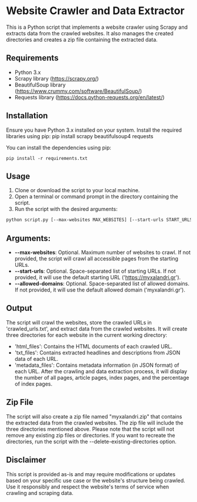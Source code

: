 # Website Crawler and Data Extractor

This is a Python script that implements a website crawler using Scrapy and extracts data from the crawled websites.
It also manages the created directories and creates a zip file containing the extracted data.

## Requirements
- Python 3.x
- Scrapy library (https://scrapy.org/)
- BeautifulSoup library (https://www.crummy.com/software/BeautifulSoup/)
- Requests library (https://docs.python-requests.org/en/latest/)

## Installation

Ensure you have Python 3.x installed on your system.
Install the required libraries using pip:
pip install scrapy beautifulsoup4 requests

You can install the dependencies using pip:

```shell
pip install -r requirements.txt
```

## Usage
1. Clone or download the script to your local machine.
2. Open a terminal or command prompt in the directory containing the script.
3. Run the script with the desired arguments:
```bash
python script.py [--max-websites MAX_WEBSITES] [--start-urls START_URLS [START_URLS ...]] [--allowed-domains ALLOWED_DOMAINS [ALLOWED_DOMAINS ...]]
```

## Arguments:
- **--max-websites**: Optional. Maximum number of websites to crawl. If not provided, the script will crawl all accessible pages from the starting URLs.
- **--start-urls**: Optional. Space-separated list of starting URLs. If not provided, it will use the default starting URL ('https://myxalandri.gr').
- **--allowed-domains**: Optional. Space-separated list of allowed domains. If not provided, it will use the default allowed domain ('myxalandri.gr').

## Output
The script will crawl the websites, store the crawled URLs in 'crawled_urls.txt', and extract data from the crawled websites.
It will create three directories for each website in the current working directory:
- 'html_files': Contains the HTML documents of each crawled URL.
- 'txt_files': Contains extracted headlines and descriptions from JSON data of each URL.
- 'metadata_files': Contains metadata information (in JSON format) of each URL.
After the crawling and data extraction process, it will display the number of all pages, article pages, index pages, and the percentage of index pages.

## Zip File
The script will also create a zip file named "myxalandri.zip" that contains the extracted data from the crawled websites.
The zip file will include the three directories mentioned above.
Please note that the script will not remove any existing zip files or directories. If you want to recreate the directories, run the script with the --delete-existing-directories option.

## Disclaimer
This script is provided as-is and may require modifications or updates based on your specific use case or the website's structure being crawled.
Use it responsibly and respect the website's terms of service when crawling and scraping data.
